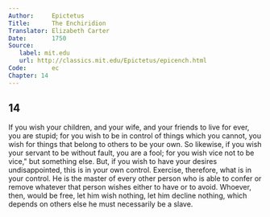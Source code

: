 ```yaml
---
Author:     Epictetus  
Title:      The Enchiridion  
Translator: Elizabeth Carter  
Date:       1750  
Source:
   label: mit.edu
   url: http://classics.mit.edu/Epictetus/epicench.html
Code:       ec  
Chapter: 14
---
```

##  14

If you wish your children, and your wife, and your friends to live for ever,
you are stupid; for you wish to be in control of things which you cannot, you
wish for things that belong to others to be your own. So likewise, if you wish
your servant to be without fault, you are a fool; for you wish vice not to be
vice," but something else.  But, if you wish to have your desires
undisappointed, this is in your own control. Exercise, therefore, what is in
your control. He is the master of every other person who is able to confer or
remove whatever that person wishes either to have or to avoid. Whoever, then,
would be free, let him wish nothing, let him decline nothing, which depends on
others else he must necessarily be a slave.


